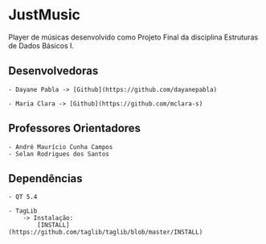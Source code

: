 JustMusic
==========

Player de músicas desenvolvido como Projeto Final da disciplina Estruturas de Dados Básicos I.

Desenvolvedoras 
---------------

	- Dayane Pabla -> [Github](https://github.com/dayanepabla)

	- Maria Clara -> [Github](https://github.com/mclara-s)

Professores Orientadores
------------------------

	- André Maurício Cunha Campos
	- Selan Rodrigues dos Santos

Dependências
------------

	- QT 5.4

	- TagLib
		-> Instalação:
			[INSTALL](https://github.com/taglib/taglib/blob/master/INSTALL)